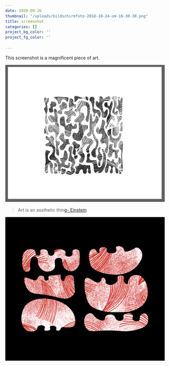 ```yaml
---
date: 2020-09-26
thumbnail: "/uploads/bildschirmfoto-2018-10-24-um-16-30-38.png"
title: screenshot
categories: []
project_bg_color: ''
project_fg_color: ''

---
```

This screenshot is a magnificent piece of art.

![black and white illustration square ](/uploads/bildschirmfoto-2018-10-24-um-16-30-38.png "screenshot illustration wild")

> Art is an assthetic thin[g- Einstein](maxperience.blog)

![](/uploads/bildschirmfoto-2018-10-25-um-16-47-58.png)